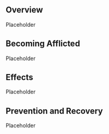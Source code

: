 ## Overview

Placeholder

## Becoming Afflicted

Placeholder

## Effects

Placeholder

## Prevention and Recovery

Placeholder